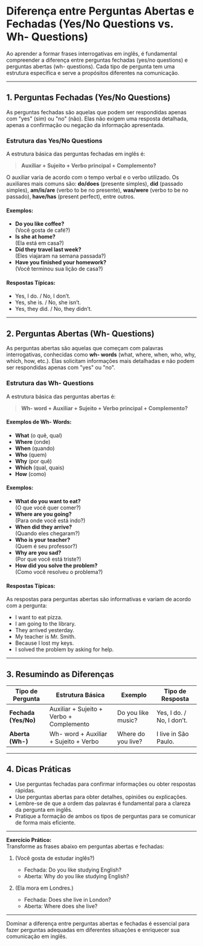 
# Diferença entre Perguntas Abertas e Fechadas (Yes/No Questions vs. Wh- Questions)

Ao aprender a formar frases interrogativas em inglês, é fundamental compreender a diferença entre perguntas fechadas (yes/no questions) e perguntas abertas (wh- questions). Cada tipo de pergunta tem uma estrutura específica e serve a propósitos diferentes na comunicação.

---

## 1. Perguntas Fechadas (Yes/No Questions)

As perguntas fechadas são aquelas que podem ser respondidas apenas com "yes" (sim) ou "no" (não). Elas não exigem uma resposta detalhada, apenas a confirmação ou negação da informação apresentada.

### **Estrutura das Yes/No Questions**

A estrutura básica das perguntas fechadas em inglês é:

> **Auxiliar + Sujeito + Verbo principal + Complemento?**

O auxiliar varia de acordo com o tempo verbal e o verbo utilizado. Os auxiliares mais comuns são: **do/does** (presente simples), **did** (passado simples), **am/is/are** (verbo to be no presente), **was/were** (verbo to be no passado), **have/has** (present perfect), entre outros.

#### **Exemplos:**

- **Do you like coffee?**  
  (Você gosta de café?)
- **Is she at home?**  
  (Ela está em casa?)
- **Did they travel last week?**  
  (Eles viajaram na semana passada?)
- **Have you finished your homework?**  
  (Você terminou sua lição de casa?)

#### **Respostas Típicas:**

- Yes, I do. / No, I don’t.
- Yes, she is. / No, she isn’t.
- Yes, they did. / No, they didn’t.

---

## 2. Perguntas Abertas (Wh- Questions)

As perguntas abertas são aquelas que começam com palavras interrogativas, conhecidas como **wh- words** (what, where, when, who, why, which, how, etc.). Elas solicitam informações mais detalhadas e não podem ser respondidas apenas com "yes" ou "no".

### **Estrutura das Wh- Questions**

A estrutura básica das perguntas abertas é:

> **Wh- word + Auxiliar + Sujeito + Verbo principal + Complemento?**

#### **Exemplos de Wh- Words:**

- **What** (o quê, qual)
- **Where** (onde)
- **When** (quando)
- **Who** (quem)
- **Why** (por quê)
- **Which** (qual, quais)
- **How** (como)

#### **Exemplos:**

- **What do you want to eat?**  
  (O que você quer comer?)
- **Where are you going?**  
  (Para onde você está indo?)
- **When did they arrive?**  
  (Quando eles chegaram?)
- **Who is your teacher?**  
  (Quem é seu professor?)
- **Why are you sad?**  
  (Por que você está triste?)
- **How did you solve the problem?**  
  (Como você resolveu o problema?)

#### **Respostas Típicas:**

As respostas para perguntas abertas são informativas e variam de acordo com a pergunta:

- I want to eat pizza.
- I am going to the library.
- They arrived yesterday.
- My teacher is Mr. Smith.
- Because I lost my keys.
- I solved the problem by asking for help.

---

## 3. Resumindo as Diferenças

| Tipo de Pergunta      | Estrutura Básica                        | Exemplo                        | Tipo de Resposta         |
|----------------------|------------------------------------------|-------------------------------|--------------------------|
| **Fechada (Yes/No)** | Auxiliar + Sujeito + Verbo + Complemento | Do you like music?            | Yes, I do. / No, I don’t.|
| **Aberta (Wh-)**     | Wh- word + Auxiliar + Sujeito + Verbo    | Where do you live?            | I live in São Paulo.     |

---

## 4. Dicas Práticas

- Use perguntas fechadas para confirmar informações ou obter respostas rápidas.
- Use perguntas abertas para obter detalhes, opiniões ou explicações.
- Lembre-se de que a ordem das palavras é fundamental para a clareza da pergunta em inglês.
- Pratique a formação de ambos os tipos de perguntas para se comunicar de forma mais eficiente.

---

**Exercício Prático:**  
Transforme as frases abaixo em perguntas abertas e fechadas:

1. (Você gosta de estudar inglês?)  
   - Fechada: Do you like studying English?
   - Aberta: Why do you like studying English?

2. (Ela mora em Londres.)  
   - Fechada: Does she live in London?
   - Aberta: Where does she live?

---

Dominar a diferença entre perguntas abertas e fechadas é essencial para fazer perguntas adequadas em diferentes situações e enriquecer sua comunicação em inglês.
```
